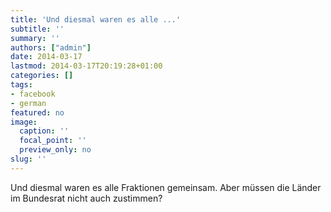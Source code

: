 ```yaml
---
title: 'Und diesmal waren es alle ...'
subtitle: ''
summary: ''
authors: ["admin"]
date: 2014-03-17
lastmod: 2014-03-17T20:19:28+01:00
categories: []
tags:
- facebook
- german
featured: no
image:
  caption: ''
  focal_point: ''
  preview_only: no
slug: ''
---
```

Und diesmal waren es alle Fraktionen gemeinsam. Aber müssen die Länder im Bundesrat nicht auch zustimmen?



